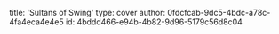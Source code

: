 title: 'Sultans of Swing'
type: cover
author: 0fdcfcab-9dc5-4bdc-a78c-4fa4eca4e4e5
id: 4bddd466-e94b-4b82-9d96-5179c56d8c04
